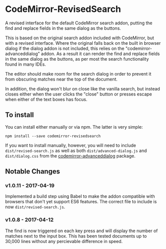# CodeMirror-RevisedSearch
A revised interface for the default CodeMirror search addon, putting the find and replace fields in the same dialog as the buttons.

This is based on the original search addon included with CodeMirror, but with a revised interface.  Where the original falls back on the built in browser dialog if the dialog addon is not included, this relies on the "codemirror-advanceddialog" addon.  As a result it can render the find and replace fields in the same dialog as the buttons, as per most the search functionality found in many IDEs.

The editor should make room for the search dialog in order to prevent it from obscuring matches near the top of the document.

In addition, the dialog won't blur on close like the vanilla search, but instead closes either when the user clicks the "close" button or presses escape when either of the text boxes has focus.

## To install

You can install either manually or via npm.  The latter is very simple:

    npm install --save codemirror-revisedsearch

If you want to install manually, however, you will need to include `dist/revised-search.js` as well as both `dist/advanced-dialog.js` and `dist/dialog.css` from the [codemirror-advanceddialog](http://www.github.com/maloric/codemirror-advanceddialog) package.


## Notable Changes

### v1.0.11 - 2017-04-19

Implemented a build step using Babel to make the addon compatible with browsers that don't yet support ES6 features.  The correct file to include is now `dist/revised-search.js`.

### v1.0.8 - 2017-04-12

The find is now triggered on each key press and will display the number of matches next to the input box.  This has been tested documents up to 30,000 lines without any percievable difference in speed.